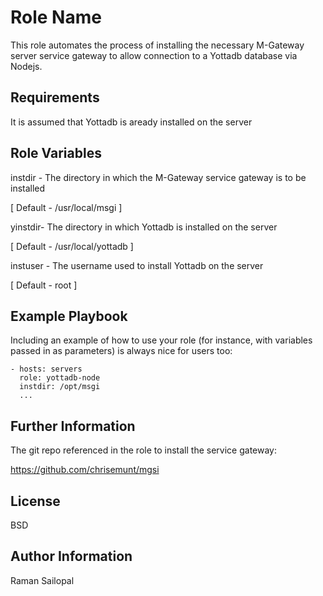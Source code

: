 Role Name
=========

This role automates the process of installing the necessary M-Gateway server service gateway to allow connection to a Yottadb database via Nodejs.

Requirements
------------

It is assumed that Yottadb is aready installed on the server

Role Variables
--------------

instdir - The directory in which the M-Gateway service gateway is to be installed

[ Default - /usr/local/msgi ]

yinstdir- The directory in which Yottadb is installed on the server

[ Default - /usr/local/yottadb ]

instuser - The username used to install Yottadb on the server

[ Default - root ]


Example Playbook
----------------

Including an example of how to use your role (for instance, with variables passed in as parameters) is always nice for users too:

    - hosts: servers
      role: yottadb-node
      instdir: /opt/msgi
      ...

Further Information
-------------------

The git repo referenced in the role to install the service gateway:

https://github.com/chrisemunt/mgsi

License
-------

BSD

Author Information
------------------

Raman Sailopal
